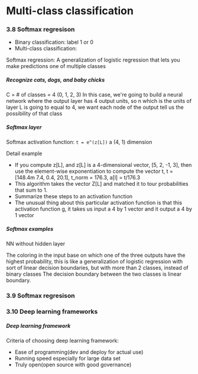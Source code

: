# Multi-class classification
### 3.8 Softmax regresison
- Binary classification: label 1 or 0 
- Multi-class classification: 

Softmax regression: A generalization of logistic regression that lets you make predictions one of multiple classes

##### Recognize cats, dogs, and baby chicks
C = # of classes = 4 (0, 1, 2, 3)
In this case, we're going to build a neural network where the output layer has 4 output units, so n which is the units of layer L is going to equal to 4, we want each node of the output tell us the possibility of that class

##### Softmax layer  
Softmax activation function:
```t = e^(z[L])``` a (4, 1) dimension 

Detail example
- If you compute z[L], and z[L] is a 4-dimensional vector, [5, 2, -1, 3], then use the element-wise exponentiation to compute the vector t, t = [148.4m 7.4, 0.4, 20.1], t_norm = 176.3, a[l] = t/176.3
- This algorithm takes the vector Z[L] and matched it to tour probabilities that sum to 1.
- Summarize these steps to an activation function
- The unusual thing about this particular activation function is that this activation function g, it takes us input a 4 by 1 vector and it output a 4 by 1 vector 
 
##### Softmax examples
NN without hidden layer

The coloring in the input base on which one of the three outputs have the highest probability, this is like a generalization of logistic regression with sort of linear decision boundaries, but with more than 2 classes, instead of binary classes
The decision boundary between the two classes is linear boundary. 

### 3.9 Softmax regresison

### 3.10 Deep learning frameworks 
##### Deep learning framework 
Criteria of choosing deep learning framework:
- Ease of programming(dev and deploy for actual use)
- Running speed especially for large data set 
- Truly open(open source with good governance) 


























